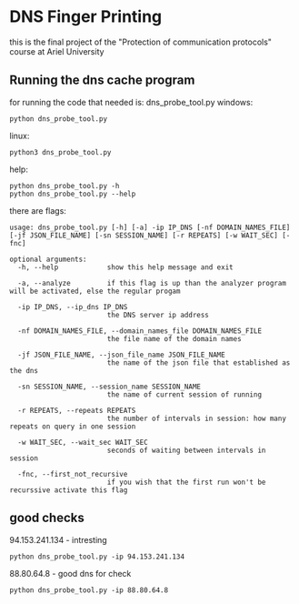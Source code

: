 # DNS Finger Printing
this is the final project of the "Protection of communication protocols" course at Ariel University

## Running the dns cache program
for running the code that needed is: dns_probe_tool.py
windows:
```
python dns_probe_tool.py
```

linux:
```
python3 dns_probe_tool.py
```

help:
```
python dns_probe_tool.py -h
python dns_probe_tool.py --help
```

there are flags:
```
usage: dns_probe_tool.py [-h] [-a] -ip IP_DNS [-nf DOMAIN_NAMES_FILE] [-jf JSON_FILE_NAME] [-sn SESSION_NAME] [-r REPEATS] [-w WAIT_SEC] [-fnc]

optional arguments:
  -h, --help            show this help message and exit

  -a, --analyze         if this flag is up than the analyzer program will be activated, else the regular progam

  -ip IP_DNS, --ip_dns IP_DNS
                        the DNS server ip address

  -nf DOMAIN_NAMES_FILE, --domain_names_file DOMAIN_NAMES_FILE
                        the file name of the domain names

  -jf JSON_FILE_NAME, --json_file_name JSON_FILE_NAME
                        the name of the json file that established as the dns

  -sn SESSION_NAME, --session_name SESSION_NAME
                        the name of current session of running

  -r REPEATS, --repeats REPEATS
                        the number of intervals in session: how many repeats on query in one session

  -w WAIT_SEC, --wait_sec WAIT_SEC
                        seconds of waiting between intervals in session

  -fnc, --first_not_recursive
                        if you wish that the first run won't be recurssive activate this flag
```


## good checks
94.153.241.134 - intresting

```
python dns_probe_tool.py -ip 94.153.241.134
```


88.80.64.8 - good dns for check
```
python dns_probe_tool.py -ip 88.80.64.8
```